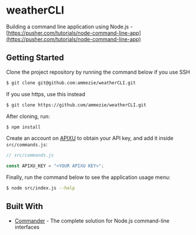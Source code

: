 # weatherCLI

Building a command line application using Node.js - [https://pusher.com/tutorials/node-command-line-app](https://pusher.com/tutorials/node-command-line-app)

## Getting Started

Clone the project repository by running the command below if you use SSH

```bash
$ git clone git@github.com:ammezie/weatherCLI.git
```

If you use https, use this instead

```bash
$ git clone https://github.com/ammezie/weatherCLI.git
```

After cloning, run:

```bash
$ npm install
```

Create an account on [APIXU](https://www.apixu.com) to obtain your API key, and add it inside `src/commands.js`:

```js
// src/commands.js

const APIXU_KEY = "<YOUR APIXU KEY>";
```

Finally, run the command below to see the application usage menu:

```bash
$ node src/index.js --help
```

## Built With

* [Commander](https://github.com/tj/commander.js) - The complete solution for Node.js command-line interfaces
